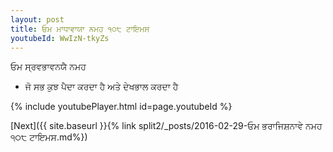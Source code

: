 ```yaml
---
layout: post
title: ਓਮ ਮਾਧਾਵਾਯਾ ਨਮਹ ੧੦੮ ਟਾਇਮਸ
youtubeId: WwIzN-tkyZs
---
```

 
 
 ਓਮ ਸ੍ਰਵਭਾਵਨਯੈ ਨਮਹ  
 
 -  ਜੋ ਸਭ ਕੁਝ ਪੈਦਾ ਕਰਦਾ ਹੈ ਅਤੇ ਦੇਖਭਾਲ ਕਰਦਾ ਹੈ 
 
  
 
  
 
 
 
 
 
 


{% include youtubePlayer.html id=page.youtubeId %}
 
[Next]({{ site.baseurl }}{% link  split2/_posts/2016-02-29-ਓਮ ਭਰਾਜਿਸ਼ਨਾਵੇ ਨਮਹ ੧੦੮ ਟਾਇਮਸ.md%})
 
